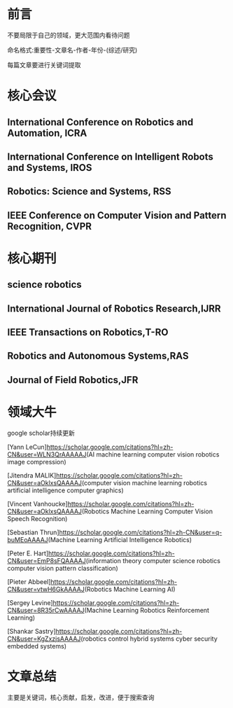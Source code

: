 # 前言

不要局限于自己的领域，更大范围内看待问题

命名格式:重要性-文章名-作者-年份-(综述/研究)

每篇文章要进行关键词提取

# 核心会议

## International Conference on Robotics and Automation, ICRA

## International Conference on Intelligent Robots and Systems, IROS

## Robotics: Science and Systems, RSS

## IEEE Conference on Computer Vision and Pattern Recognition, CVPR

# 核心期刊

## science robotics

## International Journal of Robotics Research,IJRR

## IEEE Transactions on Robotics,T-RO

## Robotics and Autonomous Systems,RAS

## Journal of Field Robotics,JFR

# 领域大牛

google scholar持续更新

[Yann LeCun]<https://scholar.google.com/citations?hl=zh-CN&user=WLN3QrAAAAAJ>(AI machine learning computer vision robotics image compression)

[Jitendra MALIK]<https://scholar.google.com/citations?hl=zh-CN&user=aOklxsQAAAAJ>(computer vision machine learning robotics artificial intelligence computer graphics)

[Vincent Vanhoucke]<https://scholar.google.com/citations?hl=zh-CN&user=aOklxsQAAAAJ>(Robotics Machine Learning Computer Vision Speech Recognition)

[Sebastian Thrun]<https://scholar.google.com/citations?hl=zh-CN&user=q-buMEoAAAAJ>(Machine Learning Artificial Intelligence Robotics)

[Peter E. Hart]<https://scholar.google.com/citations?hl=zh-CN&user=EmP8sFQAAAAJ>(information theory computer science robotics computer vision pattern classification)

[Pieter Abbeel]<https://scholar.google.com/citations?hl=zh-CN&user=vtwH6GkAAAAJ>(Robotics Machine Learning AI)

[Sergey Levine]<https://scholar.google.com/citations?hl=zh-CN&user=8R35rCwAAAAJ>(Machine Learning Robotics Reinforcement Learning)

[Shankar Sastry]<https://scholar.google.com/citations?hl=zh-CN&user=KgZxzjsAAAAJ>(robotics control hybrid systems cyber security embedded systems)

# 文章总结

主要是关键词，核心贡献，启发，改进，便于搜索查询
